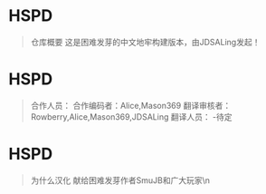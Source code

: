 # HSPD
>仓库概要
这是困难发芽的中文地牢构建版本，由JDSALing发起！

# HSPD
>合作人员：
合作编码者：Alice,Mason369
翻译审核者：Rowberry,Alice,Mason369,JDSALing
翻译人员：
-待定

# HSPD
>为什么汉化
献给困难发芽作者SmuJB和广大玩家\n

